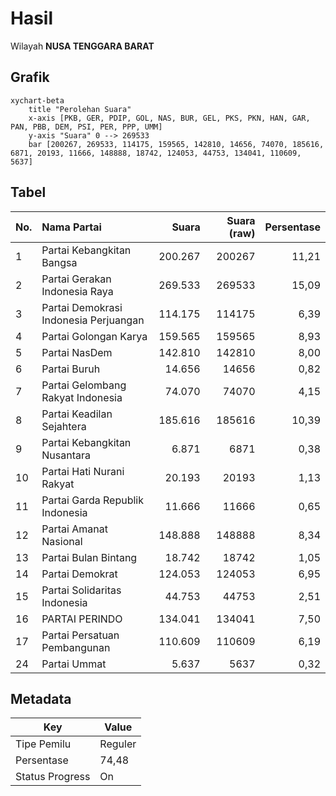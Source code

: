 # Hasil

Wilayah **NUSA TENGGARA BARAT**

## Grafik

```mermaid
xychart-beta
    title "Perolehan Suara"
    x-axis [PKB, GER, PDIP, GOL, NAS, BUR, GEL, PKS, PKN, HAN, GAR, PAN, PBB, DEM, PSI, PER, PPP, UMM]
    y-axis "Suara" 0 --> 269533
    bar [200267, 269533, 114175, 159565, 142810, 14656, 74070, 185616, 6871, 20193, 11666, 148888, 18742, 124053, 44753, 134041, 110609, 5637]
```

## Tabel

| No. | Nama Partai                           | Suara   | Suara (raw) | Persentase |
|:--- |:------------------------------------- | -------:| -----------:| ----------:|
| 1   | Partai Kebangkitan Bangsa             | 200.267 | 200267      | 11,21      |
| 2   | Partai Gerakan Indonesia Raya         | 269.533 | 269533      | 15,09      |
| 3   | Partai Demokrasi Indonesia Perjuangan | 114.175 | 114175      | 6,39       |
| 4   | Partai Golongan Karya                 | 159.565 | 159565      | 8,93       |
| 5   | Partai NasDem                         | 142.810 | 142810      | 8,00       |
| 6   | Partai Buruh                          | 14.656  | 14656       | 0,82       |
| 7   | Partai Gelombang Rakyat Indonesia     | 74.070  | 74070       | 4,15       |
| 8   | Partai Keadilan Sejahtera             | 185.616 | 185616      | 10,39      |
| 9   | Partai Kebangkitan Nusantara          | 6.871   | 6871        | 0,38       |
| 10  | Partai Hati Nurani Rakyat             | 20.193  | 20193       | 1,13       |
| 11  | Partai Garda Republik Indonesia       | 11.666  | 11666       | 0,65       |
| 12  | Partai Amanat Nasional                | 148.888 | 148888      | 8,34       |
| 13  | Partai Bulan Bintang                  | 18.742  | 18742       | 1,05       |
| 14  | Partai Demokrat                       | 124.053 | 124053      | 6,95       |
| 15  | Partai Solidaritas Indonesia          | 44.753  | 44753       | 2,51       |
| 16  | PARTAI PERINDO                        | 134.041 | 134041      | 7,50       |
| 17  | Partai Persatuan Pembangunan          | 110.609 | 110609      | 6,19       |
| 24  | Partai Ummat                          | 5.637   | 5637        | 0,32       |


## Metadata

| Key             | Value   |
| --------------- | ------- |
| Tipe Pemilu     | Reguler |
| Persentase      | 74,48   |
| Status Progress | On      |



